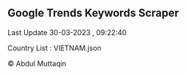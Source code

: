 

## Google Trends Keywords Scraper 
 
Last Update 30-03-2023 , 09:22:40

Country List :
VIETNAM.json



© Abdul Muttaqin 
